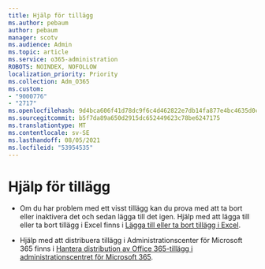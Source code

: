 ```yaml
---
title: Hjälp för tillägg
ms.author: pebaum
author: pebaum
manager: scotv
ms.audience: Admin
ms.topic: article
ms.service: o365-administration
ROBOTS: NOINDEX, NOFOLLOW
localization_priority: Priority
ms.collection: Adm_O365
ms.custom:
- "9000776"
- "2717"
ms.openlocfilehash: 9d4bca606f41d78dc9f6c4d462822e7db14fa877e4bc4635d0cfb05230541661
ms.sourcegitcommit: b5f7da89a650d2915dc652449623c78be6247175
ms.translationtype: MT
ms.contentlocale: sv-SE
ms.lasthandoff: 08/05/2021
ms.locfileid: "53954535"
---
```

# <a name="add-in-help"></a>Hjälp för tillägg

- Om du har problem med ett visst tillägg kan du prova med att ta bort eller inaktivera det och sedan lägga till det igen. Hjälp med att lägga till eller ta bort tillägg i Excel finns i [Lägga till eller ta bort tillägg i Excel](https://support.office.com/client/0af570c4-5cf3-4fa9-9b88-403625a0b460).

- Hjälp med att distribuera tillägg i Administrationscenter för Microsoft 365 finns i [Hantera distribution av Office 365-tillägg i administrationscentret för Microsoft 365](https://docs.microsoft.com/microsoft-365/admin/manage/manage-deployment-of-add-ins).
